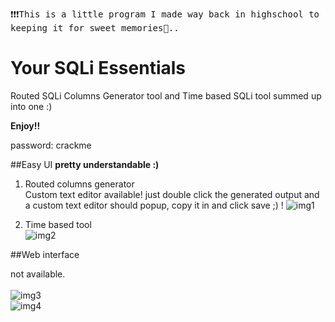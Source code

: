 <pre>❗❗❗This is a little program I made way back in highschool to speed up my hacks.. This is deprecated tho \_o_/ don't use it.❗❗❗
keeping it for sweet memories📖..</pre>

# Your SQLi Essentials
Routed SQLi Columns Generator tool and Time based SQLi tool summed up into one :)

**Enjoy!!**

password: crackme

##Easy UI
**pretty understandable :)**

1. Routed columns generator<br>
Custom text editor available! just double click the generated output and a custom text editor should popup, copy it in and click save ;) !
![img1](https://github.com/to-ton/to-ton.github.io/blob/master/imgs/2.jpeg)

2. Time based tool<br>
![img2](https://github.com/to-ton/to-ton.github.io/blob/master/imgs/3.jpeg)

##Web interface

not available.
<br><br>
![img3](https://github.com/to-ton/to-ton.github.io/blob/master/imgs/11-1.jpg)
<br>
![img4](https://github.com/to-ton/to-ton.github.io/blob/master/imgs/Capture1.jpg)


